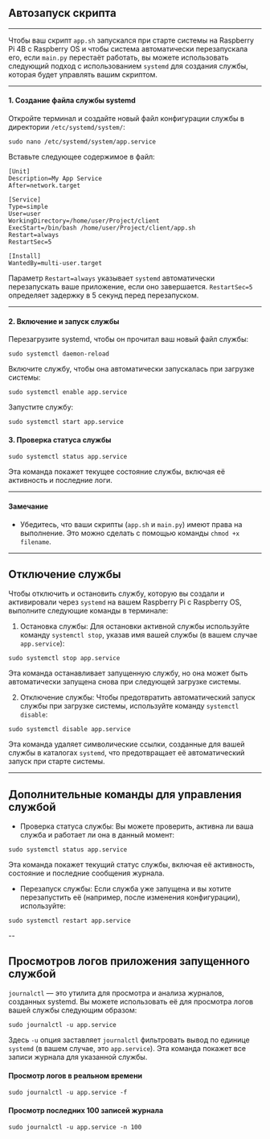 ## Автозапуск скрипта

---

Чтобы ваш скрипт `app.sh` запускался при старте системы на Raspberry Pi 4B с Raspberry OS и чтобы система автоматически перезапускала его, если `main.py` перестаёт работать, вы можете использовать следующий подход с использованием `systemd` для создания службы, которая будет управлять вашим скриптом.

---

#### 1. Создание файла службы systemd
Откройте терминал и создайте новый файл конфигурации службы в директории `/etc/systemd/system/`:
```
sudo nano /etc/systemd/system/app.service
```

Вставьте следующее содержимое в файл:
```
[Unit]
Description=My App Service
After=network.target

[Service]
Type=simple
User=user
WorkingDirectory=/home/user/Project/client
ExecStart=/bin/bash /home/user/Project/client/app.sh
Restart=always
RestartSec=5

[Install]
WantedBy=multi-user.target
```
Параметр `Restart=always` указывает `systemd` автоматически перезапускать ваше приложение, если оно завершается. `RestartSec=5` определяет задержку в 5 секунд перед перезапуском.

---

#### 2. Включение и запуск службы
Перезагрузите systemd, чтобы он прочитал ваш новый файл службы:
```
sudo systemctl daemon-reload
```

Включите службу, чтобы она автоматически запускалась при загрузке системы:
```
sudo systemctl enable app.service
```

Запустите службу:
```
sudo systemctl start app.service
```

#### 3. Проверка статуса службы
```
sudo systemctl status app.service
```
Эта команда покажет текущее состояние службы, включая её активность и последние логи.

---

#### Замечание
- Убедитесь, что ваши скрипты (`app.sh` и `main.py`) имеют права на выполнение. Это можно сделать с помощью команды `chmod +x filename`.

---

## Отключение службы

Чтобы отключить и остановить службу, которую вы создали и активировали через `systemd` на вашем Raspberry Pi с Raspberry OS, выполните следующие команды в терминале:

1. Остановка службы:
Для остановки активной службы используйте команду `systemctl stop`, указав имя вашей службы (в вашем случае `app.service`):
```
sudo systemctl stop app.service
```

Эта команда останавливает запущенную службу, но она может быть автоматически запущена снова при следующей загрузке системы.

2. Отключение службы:
Чтобы предотвратить автоматический запуск службы при загрузке системы, используйте команду `systemctl disable`:
```
sudo systemctl disable app.service
```

Эта команда удаляет символические ссылки, созданные для вашей службы в каталогах `systemd`, что предотвращает её автоматический запуск при старте системы.

---

## Дополнительные команды для управления службой

- Проверка статуса службы:
Вы можете проверить, активна ли ваша служба и работает ли она в данный момент:
```
sudo systemctl status app.service
```
Эта команда покажет текущий статус службы, включая её активность, состояние и последние сообщения журнала.


- Перезапуск службы:
Если служба уже запущена и вы хотите перезапустить её (например, после изменения конфигурации), используйте:
```
sudo systemctl restart app.service
```

--

## Просмотров логов приложения запущенного службой
`journalctl` — это утилита для просмотра и анализа журналов, созданных systemd. Вы можете использовать её для просмотра логов вашей службы следующим образом:
```
sudo journalctl -u app.service
```

Здесь `-u` опция заставляет `journalctl` фильтровать вывод по единице `systemd` (в вашем случае, это `app.service`). Эта команда покажет все записи журнала для указанной службы.

#### Просмотр логов в реальном времени
```
sudo journalctl -u app.service -f
```

####  Просмотр последних 100 записей журнала
```
sudo journalctl -u app.service -n 100
```
